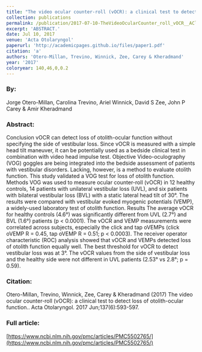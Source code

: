 ```yaml
---
title: "The video ocular counter-roll (vOCR): a clinical test to detect loss of otolith-ocular function."
collection: publications
permalink: /publication/2017-07-10-TheVideoOcularCounter_roll_vOCR__AClinicalTestToDetectLossOfOto
excerpt: 'ABSTRACT.'
date: Jul 10, 2017
venue: 'Acta Otolaryngol'
paperurl: 'http://academicpages.github.io/files/paper1.pdf'
citation: 'a'
authors: 'Otero-Millan, Trevino, Winnick, Zee, Carey & Kheradmand'
year: '2017'
coloryear: 140,46,0,0.2
---
```


### By: 
Jorge Otero-Millan, Carolina Trevino, Ariel Winnick, David S Zee, John P Carey & Amir Kheradmand

### Abstract: 
Conclusion
vOCR can detect loss of otolith-ocular function without specifying the side of vestibular loss. Since vOCR is measured with a simple head tilt maneuver, it can be potentially used as a bedside clinical test in combination with video head impulse test.
Objective
Video-oculography (VOG) goggles are being integrated into the bedside assessment of patients with vestibular disorders. Lacking, however, is a method to evaluate otolith function. This study validated a VOG test for loss of otolith function.
Methods
VOG was used to measure ocular counter-roll (vOCR) in 12 healthy controls, 14 patients with unilateral vestibular loss (UVL), and six patients with bilateral vestibular loss (BVL) with a static lateral head tilt of 30°. The results were compared with vestibular evoked myogenic potentials (VEMP), a widely-used laboratory test of otolith function.
Results
The average vOCR for healthy controls (4.6°) was significantly different from UVL (2.7°) and BVL (1.6°) patients (p < 0.0001). The vOCR and VEMP measurements were correlated across subjects, especially the click and tap oVEMPs (click oVEMP R = 0.45, tap oVEMP R = 0.51; p < 0.0003). The receiver operator characteristic (ROC) analysis showed that vOCR and VEMPs detected loss of otolith function equally well. The best threshold for vOCR to detect vestibular loss was at 3°. The vOCR values from the side of vestibular loss and the healthy side were not different in UVL patients (2.53° vs 2.8°; p = 0.59).

### Citation: 
Otero-Millan, Trevino, Winnick, Zee, Carey & Kheradmand (2017) The video ocular counter-roll (vOCR): a clinical test to detect loss of otolith-ocular function.. Acta Otolaryngol. 2017 Jun;137(6):593-597. 

### Full article: 
[https://www.ncbi.nlm.nih.gov/pmc/articles/PMC5502765/](https://www.ncbi.nlm.nih.gov/pmc/articles/PMC5502765/)
